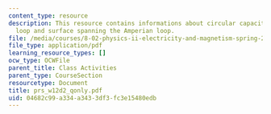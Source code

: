 ```yaml
---
content_type: resource
description: This resource contains informations about circular capacitor, Amperian
  loop and surface spanning the Amperian loop.
file: /media/courses/8-02-physics-ii-electricity-and-magnetism-spring-2007/04682c99a334a3433df3fc3e15480edb_prs_w12d2_qonly.pdf
file_type: application/pdf
learning_resource_types: []
ocw_type: OCWFile
parent_title: Class Activities
parent_type: CourseSection
resourcetype: Document
title: prs_w12d2_qonly.pdf
uid: 04682c99-a334-a343-3df3-fc3e15480edb
---
```

